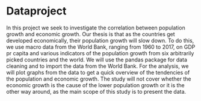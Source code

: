 # Dataproject
In this project we seek to investigate the correlation between population growth and economic growth. Our thesis is that as the countries get developed economically, their population growth will slow down. To do this, we use macro data from the World Bank, ranging from 1960 to 2017, on GDP pr capita and various indicators of the population growth from six arbitrarily picked countries and the world. We will use the pandas package for data cleaning and to import the data from the World Bank. For the analysis, we will plot graphs from the data to get a quick overview of the tendencies of the population and economic growth. The study will not cover whether the economic growth is the cause of the lower population growth or it is the other way around, as the main scope of this study is to present the data.


